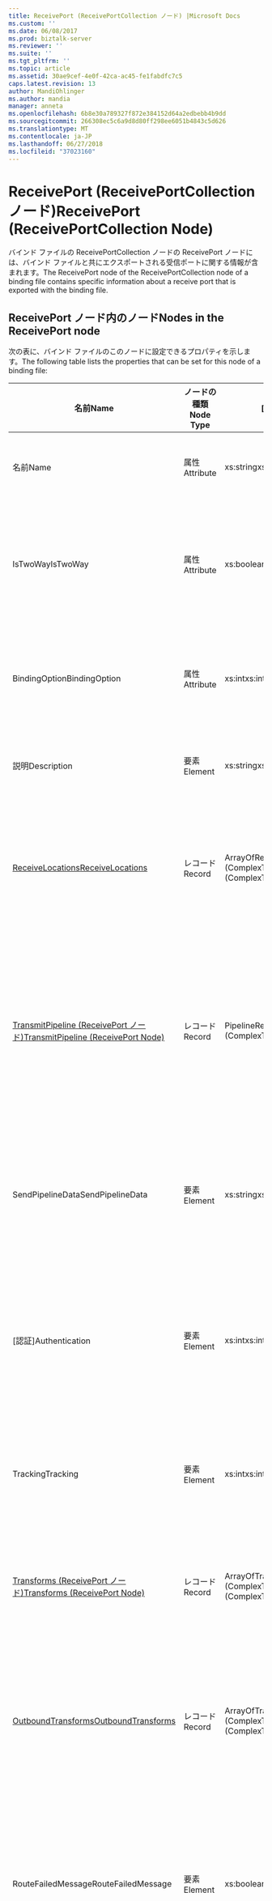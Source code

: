 ```yaml
---
title: ReceivePort (ReceivePortCollection ノード) |Microsoft Docs
ms.custom: ''
ms.date: 06/08/2017
ms.prod: biztalk-server
ms.reviewer: ''
ms.suite: ''
ms.tgt_pltfrm: ''
ms.topic: article
ms.assetid: 30ae9cef-4e0f-42ca-ac45-fe1fabdfc7c5
caps.latest.revision: 13
author: MandiOhlinger
ms.author: mandia
manager: anneta
ms.openlocfilehash: 6b8e30a789327f872e384152d64a2edbebb4b9dd
ms.sourcegitcommit: 266308ec5c6a9d8d80ff298ee6051b4843c5d626
ms.translationtype: MT
ms.contentlocale: ja-JP
ms.lasthandoff: 06/27/2018
ms.locfileid: "37023160"
---
```

# <a name="receiveport-receiveportcollection-node"></a><span data-ttu-id="42117-102">ReceivePort (ReceivePortCollection ノード)</span><span class="sxs-lookup"><span data-stu-id="42117-102">ReceivePort (ReceivePortCollection Node)</span></span>
<span data-ttu-id="42117-103">バインド ファイルの ReceivePortCollection ノードの ReceivePort ノードには、バインド ファイルと共にエクスポートされる受信ポートに関する情報が含まれます。</span><span class="sxs-lookup"><span data-stu-id="42117-103">The ReceivePort node of the ReceivePortCollection node of a binding file contains specific information about a receive port that is exported with the binding file.</span></span>  

## <a name="nodes-in-the-receiveport-node"></a><span data-ttu-id="42117-104">ReceivePort ノード内のノード</span><span class="sxs-lookup"><span data-stu-id="42117-104">Nodes in the ReceivePort node</span></span>  
 <span data-ttu-id="42117-105">次の表に、バインド ファイルのこのノードに設定できるプロパティを示します。</span><span class="sxs-lookup"><span data-stu-id="42117-105">The following table lists the properties that can be set for this node of a binding file:</span></span>  


|                                      <span data-ttu-id="42117-106">**名前**</span><span class="sxs-lookup"><span data-stu-id="42117-106">**Name**</span></span>                                       | <span data-ttu-id="42117-107">**ノードの種類**</span><span class="sxs-lookup"><span data-stu-id="42117-107">**Node Type**</span></span> |            <span data-ttu-id="42117-108">**[データ型]**</span><span class="sxs-lookup"><span data-stu-id="42117-108">**Data Type**</span></span>             |                                               <span data-ttu-id="42117-109">**[説明]**</span><span class="sxs-lookup"><span data-stu-id="42117-109">**Description**</span></span>                                               | <span data-ttu-id="42117-110">**制限**</span><span class="sxs-lookup"><span data-stu-id="42117-110">**Restrictions**</span></span> |                                                                                                 <span data-ttu-id="42117-111">**コメント**</span><span class="sxs-lookup"><span data-stu-id="42117-111">**Comments**</span></span>                                                                                                  |
|-------------------------------------------------------------------------------------|---------------|--------------------------------------|-------------------------------------------------------------------------------------------------------------|------------------|---------------------------------------------------------------------------------------------------------------------------------------------------------------------------------------------------------------|
|                                        <span data-ttu-id="42117-112">名前</span><span class="sxs-lookup"><span data-stu-id="42117-112">Name</span></span>                                         |   <span data-ttu-id="42117-113">属性</span><span class="sxs-lookup"><span data-stu-id="42117-113">Attribute</span></span>   |              <span data-ttu-id="42117-114">xs:string</span><span class="sxs-lookup"><span data-stu-id="42117-114">xs:string</span></span>               |                                   <span data-ttu-id="42117-115">受信ポートの名前を指定します。</span><span class="sxs-lookup"><span data-stu-id="42117-115">Specifies the name of the receive port.</span></span>                                   |   <span data-ttu-id="42117-116">任意</span><span class="sxs-lookup"><span data-stu-id="42117-116">Not required</span></span>   |                                                                                             <span data-ttu-id="42117-117">既定値: 空</span><span class="sxs-lookup"><span data-stu-id="42117-117">Default value: empty</span></span>                                                                                              |
|                                      <span data-ttu-id="42117-118">IsTwoWay</span><span class="sxs-lookup"><span data-stu-id="42117-118">IsTwoWay</span></span>                                       |   <span data-ttu-id="42117-119">属性</span><span class="sxs-lookup"><span data-stu-id="42117-119">Attribute</span></span>   |              <span data-ttu-id="42117-120">xs:boolean</span><span class="sxs-lookup"><span data-stu-id="42117-120">xs:boolean</span></span>              |               <span data-ttu-id="42117-121">受信ポートが一方向か、要求 - 応答 (双方向) かを指定します。</span><span class="sxs-lookup"><span data-stu-id="42117-121">Specifies whether the receive port is one way or is request-response (two way).</span></span>               |     <span data-ttu-id="42117-122">必須</span><span class="sxs-lookup"><span data-stu-id="42117-122">Required</span></span>     |      <span data-ttu-id="42117-123">既定値: なし</span><span class="sxs-lookup"><span data-stu-id="42117-123">Default value: none</span></span><br /><br /> <span data-ttu-id="42117-124">使用できる値は、 **MSBTS_SendPort.IsTwoWay プロパティ (WMI)** [!INCLUDE[ui-guidance-developers-reference](../includes/ui-guidance-developers-reference.md)]</span><span class="sxs-lookup"><span data-stu-id="42117-124">Possible values are in the **MSBTS_SendPort.IsTwoWay Property (WMI)** [!INCLUDE[ui-guidance-developers-reference](../includes/ui-guidance-developers-reference.md)]</span></span>      |
|                                    <span data-ttu-id="42117-125">BindingOption</span><span class="sxs-lookup"><span data-stu-id="42117-125">BindingOption</span></span>                                    |   <span data-ttu-id="42117-126">属性</span><span class="sxs-lookup"><span data-stu-id="42117-126">Attribute</span></span>   |                <span data-ttu-id="42117-127">xs:int</span><span class="sxs-lookup"><span data-stu-id="42117-127">xs:int</span></span>                |                          <span data-ttu-id="42117-128">オーケストレーション ポートのバインドの種類を指定します。</span><span class="sxs-lookup"><span data-stu-id="42117-128">Specifies the type of binding for the orchestration port.</span></span>                          |     <span data-ttu-id="42117-129">必須</span><span class="sxs-lookup"><span data-stu-id="42117-129">Required</span></span>     |                                             <span data-ttu-id="42117-130">既定値: なし</span><span class="sxs-lookup"><span data-stu-id="42117-130">Default value: none</span></span><br /><br /> <span data-ttu-id="42117-131">使用できる値は、 **Microsoft.BizTalk.ExplorerOM.BindingType**列挙体。</span><span class="sxs-lookup"><span data-stu-id="42117-131">Possible values are in the **Microsoft.BizTalk.ExplorerOM.BindingType** enumeration.</span></span>                                              |
|                                     <span data-ttu-id="42117-132">説明</span><span class="sxs-lookup"><span data-stu-id="42117-132">Description</span></span>                                     |    <span data-ttu-id="42117-133">要素</span><span class="sxs-lookup"><span data-stu-id="42117-133">Element</span></span>    |              <span data-ttu-id="42117-134">xs:string</span><span class="sxs-lookup"><span data-stu-id="42117-134">xs:string</span></span>               |                                <span data-ttu-id="42117-135">受信ポートの説明を指定します。</span><span class="sxs-lookup"><span data-stu-id="42117-135">Specifies a description for the receive port.</span></span>                                |     <span data-ttu-id="42117-136">必須</span><span class="sxs-lookup"><span data-stu-id="42117-136">Required</span></span>     |                                                                                             <span data-ttu-id="42117-137">既定値: 空</span><span class="sxs-lookup"><span data-stu-id="42117-137">Default value: empty</span></span>                                                                                              |
|          [<span data-ttu-id="42117-138">ReceiveLocations</span><span class="sxs-lookup"><span data-stu-id="42117-138">ReceiveLocations</span></span>](../core/receivelocations-receiveport-node.md)           |    <span data-ttu-id="42117-139">レコード</span><span class="sxs-lookup"><span data-stu-id="42117-139">Record</span></span>     | <span data-ttu-id="42117-140">ArrayOfReceiveLocation (ComplexType)</span><span class="sxs-lookup"><span data-stu-id="42117-140">ArrayOfReceiveLocation (ComplexType)</span></span> |                 <span data-ttu-id="42117-141">この受信ポートに関連付けられている受信場所のコンテナー ノードです。</span><span class="sxs-lookup"><span data-stu-id="42117-141">Container node for the receive locations associated with this receive port.</span></span>                 |  <span data-ttu-id="42117-142">任意</span><span class="sxs-lookup"><span data-stu-id="42117-142">Not required.</span></span>   |                                                                                              <span data-ttu-id="42117-143">既定値: なし</span><span class="sxs-lookup"><span data-stu-id="42117-143">Default value: none</span></span>                                                                                              |
| [<span data-ttu-id="42117-144">TransmitPipeline (ReceivePort ノード)</span><span class="sxs-lookup"><span data-stu-id="42117-144">TransmitPipeline (ReceivePort Node)</span></span>](../core/transmitpipeline-receiveport-node.md) |    <span data-ttu-id="42117-145">レコード</span><span class="sxs-lookup"><span data-stu-id="42117-145">Record</span></span>     |      <span data-ttu-id="42117-146">PipelineRef (ComplexType)</span><span class="sxs-lookup"><span data-stu-id="42117-146">PipelineRef (ComplexType)</span></span>       | <span data-ttu-id="42117-147">受信ポートが双方向受信ポートである場合に、受信ポートに関連付けられている送信パイプラインを指定します。</span><span class="sxs-lookup"><span data-stu-id="42117-147">Specifies the send pipeline associated with the receive port if the receive port is a two way receive port.</span></span> |   <span data-ttu-id="42117-148">任意</span><span class="sxs-lookup"><span data-stu-id="42117-148">Not required</span></span>   |                                                                                              <span data-ttu-id="42117-149">既定値: なし</span><span class="sxs-lookup"><span data-stu-id="42117-149">Default value: none</span></span>                                                                                              |
|                                  <span data-ttu-id="42117-150">SendPipelineData</span><span class="sxs-lookup"><span data-stu-id="42117-150">SendPipelineData</span></span>                                   |    <span data-ttu-id="42117-151">要素</span><span class="sxs-lookup"><span data-stu-id="42117-151">Element</span></span>    |              <span data-ttu-id="42117-152">xs:string</span><span class="sxs-lookup"><span data-stu-id="42117-152">xs:string</span></span>               |         <span data-ttu-id="42117-153">パイプラインの使用で、このインスタンスに固有のカスタム構成を指定します。</span><span class="sxs-lookup"><span data-stu-id="42117-153">Specifies the custom configuration specific to this instance of the usage of the pipeline.</span></span>          |   <span data-ttu-id="42117-154">任意</span><span class="sxs-lookup"><span data-stu-id="42117-154">Not required</span></span>   |                                                                                             <span data-ttu-id="42117-155">既定値: 空です。</span><span class="sxs-lookup"><span data-stu-id="42117-155">Default value: empty.</span></span>                                                                                             |
|                                   <span data-ttu-id="42117-156">[認証]</span><span class="sxs-lookup"><span data-stu-id="42117-156">Authentication</span></span>                                    |    <span data-ttu-id="42117-157">要素</span><span class="sxs-lookup"><span data-stu-id="42117-157">Element</span></span>    |                <span data-ttu-id="42117-158">xs:int</span><span class="sxs-lookup"><span data-stu-id="42117-158">xs:int</span></span>                |      <span data-ttu-id="42117-159">この受信ポートで認証が必要かどうかを示す列挙値を指定します。</span><span class="sxs-lookup"><span data-stu-id="42117-159">Specifies an enumeration value indicating whether authentication is needed at this receive port.</span></span>       |     <span data-ttu-id="42117-160">必須</span><span class="sxs-lookup"><span data-stu-id="42117-160">Required</span></span>     |                                          <span data-ttu-id="42117-161">既定値: なし</span><span class="sxs-lookup"><span data-stu-id="42117-161">Default value: none</span></span><br /><br /> <span data-ttu-id="42117-162">使用できる値は、 **Microsoft.BizTalk.ExplorerOM.AuthenticationType**列挙体。</span><span class="sxs-lookup"><span data-stu-id="42117-162">Possible values are in the **Microsoft.BizTalk.ExplorerOM.AuthenticationType** enumeration.</span></span>                                          |
|                                      <span data-ttu-id="42117-163">Tracking</span><span class="sxs-lookup"><span data-stu-id="42117-163">Tracking</span></span>                                       |    <span data-ttu-id="42117-164">要素</span><span class="sxs-lookup"><span data-stu-id="42117-164">Element</span></span>    |                <span data-ttu-id="42117-165">xs:int</span><span class="sxs-lookup"><span data-stu-id="42117-165">xs:int</span></span>                |                        <span data-ttu-id="42117-166">受信ポートのドキュメント追跡のレベルを指定します。</span><span class="sxs-lookup"><span data-stu-id="42117-166">Specifies the level of document tracking for the receive port</span></span>                        |     <span data-ttu-id="42117-167">必須</span><span class="sxs-lookup"><span data-stu-id="42117-167">Required</span></span>     |                                            <span data-ttu-id="42117-168">既定値: なし</span><span class="sxs-lookup"><span data-stu-id="42117-168">Default value: none</span></span><br /><br /> <span data-ttu-id="42117-169">使用できる値は、 **Microsoft.BizTalk.ExplorerOM.TrackingTypes**列挙体。</span><span class="sxs-lookup"><span data-stu-id="42117-169">Possible values are in the **Microsoft.BizTalk.ExplorerOM.TrackingTypes** enumeration.</span></span>                                             |
|       [<span data-ttu-id="42117-170">Transforms (ReceivePort ノード)</span><span class="sxs-lookup"><span data-stu-id="42117-170">Transforms (ReceivePort Node)</span></span>](../core/transforms-receiveport-node.md)       |    <span data-ttu-id="42117-171">レコード</span><span class="sxs-lookup"><span data-stu-id="42117-171">Record</span></span>     |    <span data-ttu-id="42117-172">ArrayOfTransform (ComplexType)</span><span class="sxs-lookup"><span data-stu-id="42117-172">ArrayOfTransform (ComplexType)</span></span>    |                  <span data-ttu-id="42117-173">一方向受信ポートの受信変換のコレクションを指定します。</span><span class="sxs-lookup"><span data-stu-id="42117-173">Specifies the collection of inbound transforms of a one way receive port.</span></span>                  |   <span data-ttu-id="42117-174">任意</span><span class="sxs-lookup"><span data-stu-id="42117-174">Not required</span></span>   |                                                                                              <span data-ttu-id="42117-175">既定値: なし</span><span class="sxs-lookup"><span data-stu-id="42117-175">Default value: none</span></span>                                                                                              |
|        [<span data-ttu-id="42117-176">OutboundTransforms</span><span class="sxs-lookup"><span data-stu-id="42117-176">OutboundTransforms</span></span>](../core/outboundtransforms-receiveport-node.md)         |    <span data-ttu-id="42117-177">レコード</span><span class="sxs-lookup"><span data-stu-id="42117-177">Record</span></span>     |    <span data-ttu-id="42117-178">ArrayOfTransform (ComplexType)</span><span class="sxs-lookup"><span data-stu-id="42117-178">ArrayOfTransform (ComplexType)</span></span>    |       <span data-ttu-id="42117-179">双方向受信ポートのドキュメントに適用する送信変換のコレクションを指定します。</span><span class="sxs-lookup"><span data-stu-id="42117-179">Specifies the collection of outbound transforms to apply to documents on a two-way receive port</span></span>       |   <span data-ttu-id="42117-180">任意</span><span class="sxs-lookup"><span data-stu-id="42117-180">Not required</span></span>   |                                                                                              <span data-ttu-id="42117-181">既定値: なし</span><span class="sxs-lookup"><span data-stu-id="42117-181">Default value: none</span></span>                                                                                              |
|                                 <span data-ttu-id="42117-182">RouteFailedMessage</span><span class="sxs-lookup"><span data-stu-id="42117-182">RouteFailedMessage</span></span>                                  |    <span data-ttu-id="42117-183">要素</span><span class="sxs-lookup"><span data-stu-id="42117-183">Element</span></span>    |              <span data-ttu-id="42117-184">xs:boolean</span><span class="sxs-lookup"><span data-stu-id="42117-184">xs:boolean</span></span>              |             <span data-ttu-id="42117-185">失敗したメッセージを失敗したメッセージのサブスクライバーにルーティングするかどうかを指定します。</span><span class="sxs-lookup"><span data-stu-id="42117-185">Specifies whether or not failed messages are routed to failed message subscribers.</span></span>              |     <span data-ttu-id="42117-186">必須</span><span class="sxs-lookup"><span data-stu-id="42117-186">Required</span></span>     | <span data-ttu-id="42117-187">既定値: なし</span><span class="sxs-lookup"><span data-stu-id="42117-187">Default value: none</span></span><br /><br /> <span data-ttu-id="42117-188">使用できる値は、 **MSBTS_SendPort.RouteFailedMessage プロパティ (WMI)** [!INCLUDE[ui-guidance-developers-reference](../includes/ui-guidance-developers-reference.md)]</span><span class="sxs-lookup"><span data-stu-id="42117-188">Possible values are in the **MSBTS_SendPort.RouteFailedMessage Property (WMI)** [!INCLUDE[ui-guidance-developers-reference](../includes/ui-guidance-developers-reference.md)]</span></span> |
|                                   <span data-ttu-id="42117-189">ApplicationName</span><span class="sxs-lookup"><span data-stu-id="42117-189">ApplicationName</span></span>                                   |    <span data-ttu-id="42117-190">要素</span><span class="sxs-lookup"><span data-stu-id="42117-190">Element</span></span>    |              <span data-ttu-id="42117-191">xs:string</span><span class="sxs-lookup"><span data-stu-id="42117-191">xs:string</span></span>               |                   <span data-ttu-id="42117-192">受信ポートに関連付けられているアプリケーションの名前を指定します。</span><span class="sxs-lookup"><span data-stu-id="42117-192">Specifies the name of the application associated with the receive port.</span></span>                   |     <span data-ttu-id="42117-193">必須</span><span class="sxs-lookup"><span data-stu-id="42117-193">Required</span></span>     |           <span data-ttu-id="42117-194">既定値: 空</span><span class="sxs-lookup"><span data-stu-id="42117-194">Default value: empty</span></span><br /><br /> <span data-ttu-id="42117-195">使用できる値は、 **ISSOMapping インターフェイス (COM)** [!INCLUDE[ui-guidance-developers-reference](../includes/ui-guidance-developers-reference.md)]</span><span class="sxs-lookup"><span data-stu-id="42117-195">Possible values are in the **ISSOMapping Interface (COM)** [!INCLUDE[ui-guidance-developers-reference](../includes/ui-guidance-developers-reference.md)]</span></span>           |

